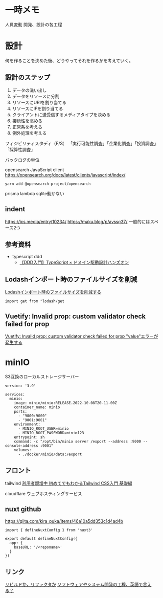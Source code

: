 # 一時メモ

人員変動
開発、設計の各工程

# 設計
何を作ることを決めた後、どうやってそれを作るかを考えていく。  

## 設計のステップ
1. データの洗い出し
1. データをリソースに分割
1. リソースにURIを割り当てる
1. リソースにIFを割り当てる
1. クライアントに送受信するメディアタイプを決める
1. 接続性を高める
1. 正常系を考える
1. 例外処理を考える


フィジビリティスタディ（F/S）
「実行可能性調査」「企業化調査」「投資調査」「採算性調査」

バックログの単位

opensearch JavaScript client
https://opensearch.org/docs/latest/clients/javascript/index/
```
yarn add @opensearch-project/opensearch
```

prisma lambda sqlite動かない

## indent
https://ics.media/entry/10234/
https://maku.blog/p/avssq37/
一般的にはスペース2つ

## 参考資料
- typescript ddd
    - [【DDD入門】TypeScript × ドメイン駆動設計ハンズオン](https://zenn.dev/yamachan0625/books/ddd-hands-on)

## Lodashインポート時のファイルサイズを削減
[Lodashインポート時のファイルサイズを削減する](https://qiita.com/ykhirao/items/c3f35373267798447dba)
```
import get from "lodash/get
```

## Vuetify: Invalid prop: custom validator check failed for prop
[Vuetify: Invalid prop: custom validator check failed for prop "value"エラーが発生する](https://qiita.com/Sicut_study/items/ed41eb541cb6a8eef410)

# minIO
S3互換のローカルストレージサーバー

```
version: '3.9'

services:
  minio:
    image: minio/minio:RELEASE.2022-10-08T20-11-00Z
    container_name: minio
    ports:
      - "9000:9000"
      - "9001:9001"
    environment:
      - MINIO_ROOT_USER=minio
      - MINIO_ROOT_PASSWORD=minio123
    entrypoint: sh
    command: -c "/opt/bin/minio server /export --address :9000 --console-address :9001"
    volumes:
      - ./docker/minio/data:/export
```


## フロント
tailwind
[利用者爆増中 初めてでもわかるTailwind CSS入門 基礎編](https://reffect.co.jp/html/tailwindcss-for-beginners/)

cloudflare
ウェブホスティングサービス

## nuxt github
https://qiita.com/kira_puka/items/46a10a5dd353c1d4ad4b

```
import { defineNuxtConfig } from 'nuxt3'

export default defineNuxtConfig({
  app: {
    baseURL: '/<reponame>'
  }
})
```


## リンク
[リビルドか，リファクタか](https://www.infoq.com/jp/news/2015/12/rebuild-refactor-software/)
[ソフトウェアやシステム開発の工程、英語で言える？](https://freelance-meikan.com/freelance/1040/blog/526)
